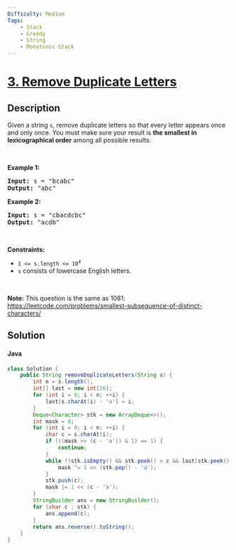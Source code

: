 ```yaml
---
Difficulty: Medium
Tags:
    - Stack
    - Greedy
    - String
    - Monotonic Stack
---
```


<!-- problem:start -->

# [3. Remove Duplicate Letters](https://leetcode.com/problems/remove-duplicate-letters)

## Description

<!-- description:start -->

<p>Given a string <code>s</code>, remove duplicate letters so that every letter appears once and only once. You must make sure your result is <span data-keyword="lexicographically-smaller-string"><strong>the smallest in lexicographical order</strong></span> among all possible results.</p>

<p>&nbsp;</p>
<p><strong class="example">Example 1:</strong></p>

<pre>
<strong>Input:</strong> s = &quot;bcabc&quot;
<strong>Output:</strong> &quot;abc&quot;
</pre>

<p><strong class="example">Example 2:</strong></p>

<pre>
<strong>Input:</strong> s = &quot;cbacdcbc&quot;
<strong>Output:</strong> &quot;acdb&quot;
</pre>

<p>&nbsp;</p>
<p><strong>Constraints:</strong></p>

<ul>
	<li><code>1 &lt;= s.length &lt;= 10<sup>4</sup></code></li>
	<li><code>s</code> consists of lowercase English letters.</li>
</ul>

<p>&nbsp;</p>
<p><strong>Note:</strong> This question is the same as 1081: <a href="https://leetcode.com/problems/smallest-subsequence-of-distinct-characters/" target="_blank">https://leetcode.com/problems/smallest-subsequence-of-distinct-characters/</a></p>

<!-- description:end -->

## Solution

<!-- solution:start -->


<!-- tabs:start -->


#### Java

```java
class Solution {
    public String removeDuplicateLetters(String s) {
        int n = s.length();
        int[] last = new int[26];
        for (int i = 0; i < n; ++i) {
            last[s.charAt(i) - 'a'] = i;
        }
        Deque<Character> stk = new ArrayDeque<>();
        int mask = 0;
        for (int i = 0; i < n; ++i) {
            char c = s.charAt(i);
            if (((mask >> (c - 'a')) & 1) == 1) {
                continue;
            }
            while (!stk.isEmpty() && stk.peek() > c && last[stk.peek() - 'a'] > i) {
                mask ^= 1 << (stk.pop() - 'a');
            }
            stk.push(c);
            mask |= 1 << (c - 'a');
        }
        StringBuilder ans = new StringBuilder();
        for (char c : stk) {
            ans.append(c);
        }
        return ans.reverse().toString();
    }
}
```
<!-- tabs:end -->

<!-- solution:end -->

<!-- problem:end -->
